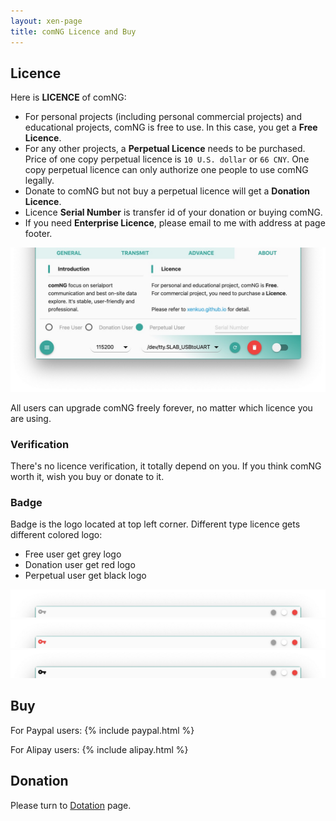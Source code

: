 ```yaml
---
layout: xen-page
title: comNG Licence and Buy
---
```


## Licence

Here is **LICENCE** of comNG:

- For personal projects (including personal commercial projects) and educational projects, comNG is free to use. In this case, you get a **Free Licence**.
- For any other projects, a **Perpetual Licence** needs to be purchased. Price of one copy perpetual licence is `10 U.S. dollar` or `66 CNY`. One copy perpetual licence can only authorize one people to use comNG legally.
- Donate to comNG but not buy a perpetual licence will get a **Donation Licence**.
- Licence **Serial Number** is transfer id of your donation or buying comNG.
- If you need **Enterprise Licence**, please email to me with address at page footer.

![image](../img/comNG/licence.jpg)

All users can upgrade comNG freely forever, no matter which licence you are using.

### Verification

There's no licence verification, it totally depend on you. If you think comNG worth it, wish you buy or donate to it.

### Badge

Badge is the logo located at top left corner. Different type licence gets different colored logo:

- Free user get grey logo
- Donation user get red logo
- Perpetual user get black logo

![image](../img/comNG/grey-key.jpg)
![image](../img/comNG/red-key.jpg)
![image](../img/comNG/black-key.jpg)

## Buy

For Paypal users:
{% include paypal.html %}

For Alipay users:
{% include alipay.html %}

## Donation

Please turn to [Dotation](../2020-01-01-donation/) page.
